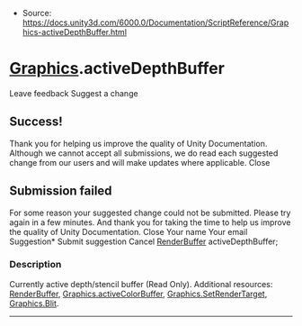 * Source: https://docs.unity3d.com/6000.0/Documentation/ScriptReference/Graphics-activeDepthBuffer.html

#  [Graphics](https://docs.unity3d.com/6000.0/Documentation/ScriptReference/Graphics.html).activeDepthBuffer
Leave feedback
Suggest a change
## Success!
Thank you for helping us improve the quality of Unity Documentation. Although we cannot accept all submissions, we do read each suggested change from our users and will make updates where applicable.
Close
## Submission failed
For some reason your suggested change could not be submitted. Please <a>try again</a> in a few minutes. And thank you for taking the time to help us improve the quality of Unity Documentation.
Close
Your name Your email Suggestion* Submit suggestion
Cancel
[RenderBuffer](https://docs.unity3d.com/6000.0/Documentation/ScriptReference/RenderBuffer.html) activeDepthBuffer; 
### Description
Currently active depth/stencil buffer (Read Only).
Additional resources: [RenderBuffer](https://docs.unity3d.com/6000.0/Documentation/ScriptReference/RenderBuffer.html), [Graphics.activeColorBuffer](https://docs.unity3d.com/6000.0/Documentation/ScriptReference/Graphics-activeColorBuffer.html), [Graphics.SetRenderTarget](https://docs.unity3d.com/6000.0/Documentation/ScriptReference/Graphics.SetRenderTarget.html), [Graphics.Blit](https://docs.unity3d.com/6000.0/Documentation/ScriptReference/Graphics.Blit.html).
* * *
